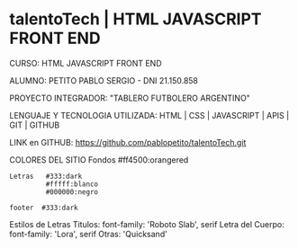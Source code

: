 # talentoTech | HTML JAVASCRIPT FRONT END

CURSO: HTML JAVASCRIPT FRONT END 

ALUMNO: PETITO PABLO SERGIO - DNI 21.150.858

PROYECTO INTEGRADOR: "TABLERO FUTBOLERO ARGENTINO"

LENGUAJE Y TECNOLOGIA UTILIZADA: HTML | CSS | JAVASCRIPT | APIS | GIT | GITHUB 

LINK en GITHUB: https://github.com/pablopetito/talentoTech.git

COLORES DEL SITIO
    Fondos #ff4500:orangered

    Letras   #333:dark
             #fffff:blanco
             #000000:negro

    footer  #333:dark

Estilos de Letras
    Titulos: font-family: 'Roboto Slab', serif
    Letra del Cuerpo: font-family: 'Lora', serif
    Otras: 'Quicksand'



